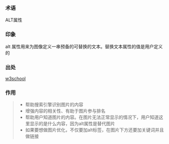 ### 术语

ALT属性

### 印象
alt 属性用来为图像定义一串预备的可替换的文本。替换文本属性的值是用户定义的

### 出处
<a href="http://www.w3school.com.cn/html/html_images.asp" target="_blank">w3school</a>

### 作用

> - 帮助搜索引擎识别图片的内容 
> - 增强内容的相关性、有助于图片参与排名 
> - 帮助用户知道图片的内容。在图片无法正常显示的情况下，用户知道这里显示的是什么内容，因为alt属性是替代图片
> - 如果要想做图片优化，不仅要加alt标签，在图片下方还要加关键词并且做链接